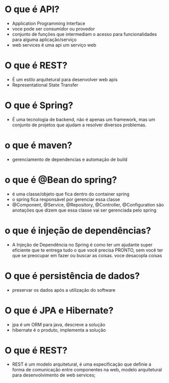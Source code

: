 # O que é API?
- Application Programming Interface
- voce pode ser consumidor ou provedor
- conjunto de funções que intermediam o acesso para funcionalidades para alguma aplicação/serviço
- web services é uma api um serviço web

# O que é REST?
- É um estilo arquitetural para desenvolver web apis
- Representational State Transfer

# O que é Spring?
- É uma tecnologia de backend, não é apenas um framework, mas um conjunto de projetos que ajudam a resolver diversos problemas.

# o que é maven?
- gerenciamento de dependencias e automação de build

# o que é @Bean do spring?
- é uma classe/objeto que fica dentro do container spring
- o spring fica responsável por gerenciar essa classe
- @Component, @Service, @Repository, @Controller, @Configuration são anotações que dizem que essa classe vai ser gerenciada pelo spring

# o que é injeção de dependências?
-  A Injeção de Dependência no Spring é como ter um ajudante super eficiente que te entrega tudo o que você precisa PRONTO, sem você ter que se preocupar em fazer ou buscar as coisas. voce desacopla coisas

# O que é persistência de dados?
- preservar os dados após a utilização do software

# O que é JPA e Hibernate?
- jpa é um ORM para java, descreve a solução
- hibernate é o produto, implementa a solução

# O que é REST?
- REST é um modelo arquitetural, é uma especificação que definie a forma de comunicação entre componentes na web, modelo arquitetural para desenvolvimento de web services;
